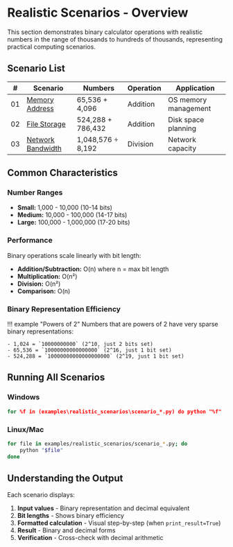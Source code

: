# Realistic Scenarios - Overview

This section demonstrates binary calculator operations with realistic numbers in the range of thousands to hundreds of thousands, representing practical computing scenarios.

## Scenario List

| # | Scenario | Numbers | Operation | Application |
|---|----------|---------|-----------|-------------|
| 01 | [Memory Address](scenario_01_memory_address.md) | 65,536 + 4,096 | Addition | OS memory management |
| 02 | [File Storage](scenario_02_file_storage.md) | 524,288 + 786,432 | Addition | Disk space planning |
| 03 | [Network Bandwidth](scenario_03_network_bandwidth.md) | 1,048,576 ÷ 8,192 | Division | Network capacity |

## Common Characteristics

### Number Ranges
- **Small:** 1,000 - 10,000 (10-14 bits)
- **Medium:** 10,000 - 100,000 (14-17 bits)
- **Large:** 100,000 - 1,000,000 (17-20 bits)

### Performance
Binary operations scale linearly with bit length:
- **Addition/Subtraction:** O(n) where n = max bit length
- **Multiplication:** O(n²) 
- **Division:** O(n²)
- **Comparison:** O(n)

### Binary Representation Efficiency

!!! example "Powers of 2"
    Numbers that are powers of 2 have very sparse binary representations:
    
    - 1,024 = `10000000000` (2^10, just 2 bits set)
    - 65,536 = `10000000000000000` (2^16, just 1 bit set)
    - 524,288 = `10000000000000000000` (2^19, just 1 bit set)

## Running All Scenarios

### Windows
```cmd
for %f in (examples\realistic_scenarios\scenario_*.py) do python "%f"
```

### Linux/Mac
```bash
for file in examples/realistic_scenarios/scenario_*.py; do
    python "$file"
done
```

## Understanding the Output

Each scenario displays:

1. **Input values** - Binary representation and decimal equivalent
2. **Bit lengths** - Shows binary efficiency
3. **Formatted calculation** - Visual step-by-step (when `print_result=True`)
4. **Result** - Binary and decimal forms
5. **Verification** - Cross-check with decimal arithmetic

